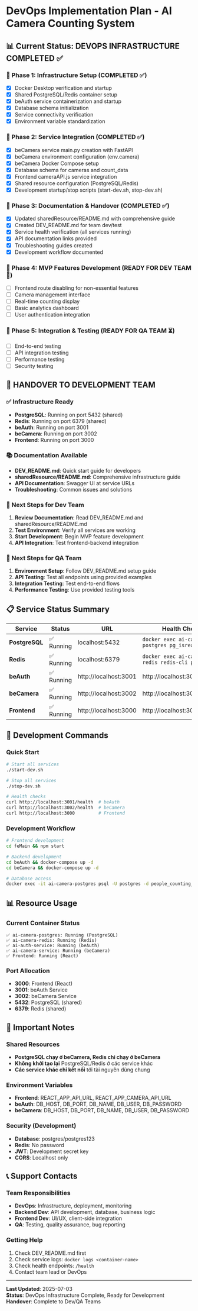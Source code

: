 # DevOps Implementation Plan - AI Camera Counting System

## 📊 Current Status: DEVOPS INFRASTRUCTURE COMPLETED ✅

### 🎯 Phase 1: Infrastructure Setup (COMPLETED ✅)
- [x] Docker Desktop verification and startup
- [x] Shared PostgreSQL/Redis container setup
- [x] beAuth service containerization and startup
- [x] Database schema initialization
- [x] Service connectivity verification
- [x] Environment variable standardization

### 🎯 Phase 2: Service Integration (COMPLETED ✅)
- [x] beCamera service main.py creation with FastAPI
- [x] beCamera environment configuration (env.camera)
- [x] beCamera Docker Compose setup
- [x] Database schema for cameras and count_data
- [x] Frontend cameraAPI.js service integration
- [x] Shared resource configuration (PostgreSQL/Redis)
- [x] Development startup/stop scripts (start-dev.sh, stop-dev.sh)

### 🎯 Phase 3: Documentation & Handover (COMPLETED ✅)
- [x] Updated sharedResource/README.md with comprehensive guide
- [x] Created DEV_README.md for team dev/test
- [x] Service health verification (all services running)
- [x] API documentation links provided
- [x] Troubleshooting guides created
- [x] Development workflow documented

### 🎯 Phase 4: MVP Features Development (READY FOR DEV TEAM 🔄)
- [ ] Frontend route disabling for non-essential features
- [ ] Camera management interface
- [ ] Real-time counting display
- [ ] Basic analytics dashboard
- [ ] User authentication integration

### 🎯 Phase 5: Integration & Testing (READY FOR QA TEAM ⏳)
- [ ] End-to-end testing
- [ ] API integration testing
- [ ] Performance testing
- [ ] Security testing

## 🚀 HANDOVER TO DEVELOPMENT TEAM

### ✅ Infrastructure Ready
- **PostgreSQL**: Running on port 5432 (shared)
- **Redis**: Running on port 6379 (shared)
- **beAuth**: Running on port 3001
- **beCamera**: Running on port 3002
- **Frontend**: Running on port 3000

### 📚 Documentation Available
- **DEV_README.md**: Quick start guide for developers
- **sharedResource/README.md**: Comprehensive infrastructure guide
- **API Documentation**: Swagger UI at service URLs
- **Troubleshooting**: Common issues and solutions

### 🎯 Next Steps for Dev Team
1. **Review Documentation**: Read DEV_README.md and sharedResource/README.md
2. **Test Environment**: Verify all services are working
3. **Start Development**: Begin MVP feature development
4. **API Integration**: Test frontend-backend integration

### 🎯 Next Steps for QA Team
1. **Environment Setup**: Follow DEV_README.md setup guide
2. **API Testing**: Test all endpoints using provided examples
3. **Integration Testing**: Test end-to-end flows
4. **Performance Testing**: Use provided testing tools

## 📋 Service Status Summary

| Service | Status | URL | Health Check |
|---------|--------|-----|--------------|
| **PostgreSQL** | ✅ Running | localhost:5432 | `docker exec ai-camera-postgres pg_isready` |
| **Redis** | ✅ Running | localhost:6379 | `docker exec ai-camera-redis redis-cli ping` |
| **beAuth** | ✅ Running | http://localhost:3001 | http://localhost:3001/health |
| **beCamera** | ✅ Running | http://localhost:3002 | http://localhost:3002/health |
| **Frontend** | ✅ Running | http://localhost:3000 | http://localhost:3000 |

## 🔧 Development Commands

### Quick Start
```bash
# Start all services
./start-dev.sh

# Stop all services
./stop-dev.sh

# Health checks
curl http://localhost:3001/health  # beAuth
curl http://localhost:3002/health  # beCamera
curl http://localhost:3000         # Frontend
```

### Development Workflow
```bash
# Frontend development
cd feMain && npm start

# Backend development
cd beAuth && docker-compose up -d
cd beCamera && docker-compose up -d

# Database access
docker exec -it ai-camera-postgres psql -U postgres -d people_counting_db
```

## 📊 Resource Usage

### Current Container Status
```
✅ ai-camera-postgres: Running (PostgreSQL)
✅ ai-camera-redis: Running (Redis)
✅ ai-auth-service: Running (beAuth)
✅ ai-camera-service: Running (beCamera)
✅ Frontend: Running (React)
```

### Port Allocation
- **3000**: Frontend (React)
- **3001**: beAuth Service
- **3002**: beCamera Service
- **5432**: PostgreSQL (shared)
- **6379**: Redis (shared)

## 🚨 Important Notes

### Shared Resources
- **PostgreSQL chạy ở beCamera, Redis chỉ chạy ở beCamera**
- **Không khởi tạo lại** PostgreSQL/Redis ở các service khác
- **Các service khác chỉ kết nối** tới tài nguyên dùng chung

### Environment Variables
- **Frontend**: REACT_APP_API_URL, REACT_APP_CAMERA_API_URL
- **beAuth**: DB_HOST, DB_PORT, DB_NAME, DB_USER, DB_PASSWORD
- **beCamera**: DB_HOST, DB_PORT, DB_NAME, DB_USER, DB_PASSWORD

### Security (Development)
- **Database**: postgres/postgres123
- **Redis**: No password
- **JWT**: Development secret key
- **CORS**: Localhost only

## 📞 Support Contacts

### Team Responsibilities
- **DevOps**: Infrastructure, deployment, monitoring
- **Backend Dev**: API development, database, business logic
- **Frontend Dev**: UI/UX, client-side integration
- **QA**: Testing, quality assurance, bug reporting

### Getting Help
1. Check DEV_README.md first
2. Check service logs: `docker logs <container-name>`
3. Check health endpoints: `/health`
4. Contact team lead or DevOps

---

**Last Updated**: 2025-07-03  
**Status**: DevOps Infrastructure Complete, Ready for Development  
**Handover**: Complete to Dev/QA Teams 